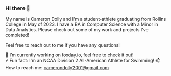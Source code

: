 ### Hi there 👋

<!--
**cdolly/cdolly** is a ✨ _special_ ✨ repository because its `README.md` (this file) appears on your GitHub profile.

Here are some ideas to get you started:

- 🔭 I’m currently working on ...
- 🌱 I’m currently learning ...
- 👯 I’m looking to collaborate on ...
- 🤔 I’m looking for help with ...
- 💬 Ask me about ...
- 📫 How to reach me: ...
- 😄 Pronouns: ...
- ⚡ Fun fact: ...
-->
My name is Cameron Dolly and I'm a student-athlete graduating from Rollins College in May of 2023. I have a BA in Computer Science with a Minor in Data Analytics. Please check out some of my work and projects I've completed!

Feel free to reach out to me if you have any questions!

🔭 I’m currently working on foxday.io, feel free to check it out!            
⚡ Fun fact: I'm an NCAA Division 2 All-American Athlete for Swimming!
📫 How to reach me: camerondolly2001@gmail.com
